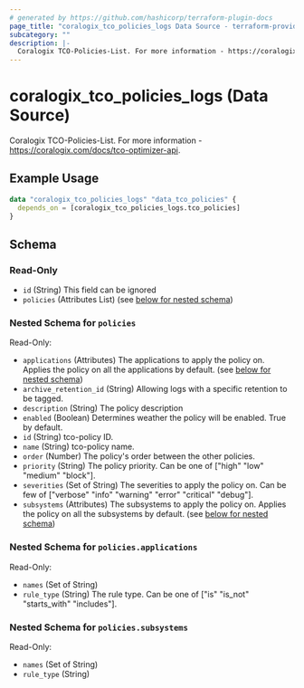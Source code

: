 ```yaml
---
# generated by https://github.com/hashicorp/terraform-plugin-docs
page_title: "coralogix_tco_policies_logs Data Source - terraform-provider-coralogix"
subcategory: ""
description: |-
  Coralogix TCO-Policies-List. For more information - https://coralogix.com/docs/tco-optimizer-api.
---
```


# coralogix_tco_policies_logs (Data Source)

Coralogix TCO-Policies-List. For more information - https://coralogix.com/docs/tco-optimizer-api.

## Example Usage

```terraform
data "coralogix_tco_policies_logs" "data_tco_policies" {
  depends_on = [coralogix_tco_policies_logs.tco_policies]
}
```

<!-- schema generated by tfplugindocs -->
## Schema

### Read-Only

- `id` (String) This field can be ignored
- `policies` (Attributes List) (see [below for nested schema](#nestedatt--policies))

<a id="nestedatt--policies"></a>
### Nested Schema for `policies`

Read-Only:

- `applications` (Attributes) The applications to apply the policy on. Applies the policy on all the applications by default. (see [below for nested schema](#nestedatt--policies--applications))
- `archive_retention_id` (String) Allowing logs with a specific retention to be tagged.
- `description` (String) The policy description
- `enabled` (Boolean) Determines weather the policy will be enabled. True by default.
- `id` (String) tco-policy ID.
- `name` (String) tco-policy name.
- `order` (Number) The policy's order between the other policies.
- `priority` (String) The policy priority. Can be one of ["high" "low" "medium" "block"].
- `severities` (Set of String) The severities to apply the policy on. Can be few of ["verbose" "info" "warning" "error" "critical" "debug"].
- `subsystems` (Attributes) The subsystems to apply the policy on. Applies the policy on all the subsystems by default. (see [below for nested schema](#nestedatt--policies--subsystems))

<a id="nestedatt--policies--applications"></a>
### Nested Schema for `policies.applications`

Read-Only:

- `names` (Set of String)
- `rule_type` (String) The rule type. Can be one of ["is" "is_not" "starts_with" "includes"].


<a id="nestedatt--policies--subsystems"></a>
### Nested Schema for `policies.subsystems`

Read-Only:

- `names` (Set of String)
- `rule_type` (String)
